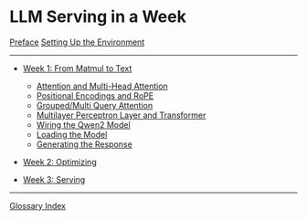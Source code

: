 # LLM Serving in a Week

[Preface](./preface.md)
[Setting Up the Environment](./setup.md)

---

- [Week 1: From Matmul to Text](./week1-overview.md)
    - [Attention and Multi-Head Attention](./week1-01-attention.md)
    - [Positional Encodings and RoPE](./week1-02-positional-encodings.md)
    - [Grouped/Multi Query Attention](./week1-03-gqa.md)
    - [Multilayer Perceptron Layer and Transformer]()
    - [Wiring the Qwen2 Model]()
    - [Loading the Model]()
    - [Generating the Response]()
    <!--
    - [Attention and Multi-Head Attention](./week1-01-attention.md)
    - [Positional Embeddings and RoPE](./week1-02-positional-embeddings.md)
    - [Grouped/Multi Query Attention](./week1-03-gqa.md)
    - [Multilayer Perceptron Layer and Transformer](./week1-04-mlp-transformer.md)
    - [Wiring the Qwen2 Model](./week1-05-model-1.md)
    - [Loading the Model](./week1-06-model-2.md)
    - [Generating the Response](./week1-07-generate.md)
    -->

- [Week 2: Optimizing]()

- [Week 3: Serving]()

---

[Glossary Index](./glossary.md)
